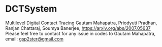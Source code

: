 # DCTSystem
Multilevel Digital Contact Tracing
Gautam Mahapatra, Priodyuti Pradhan, Ranjan Chattaraj, Soumya Banerjee, https://arxiv.org/abs/2007.05637
Please feel free to contact for any issue in codes to Gautam Mahapatra, email: gsp2ster@gmail.com
